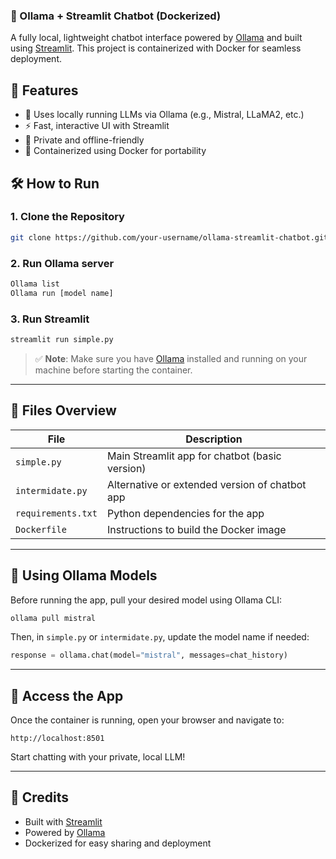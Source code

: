 
### 🧠 Ollama + Streamlit Chatbot (Dockerized)

A fully local, lightweight chatbot interface powered by [Ollama](https://ollama.com) and built using [Streamlit](https://streamlit.io). This project is containerized with Docker for seamless deployment.


## 🚀 Features

- 🧠 Uses locally running LLMs via Ollama (e.g., Mistral, LLaMA2, etc.)
- ⚡ Fast, interactive UI with Streamlit
- 🔐 Private and offline-friendly
- 🐳 Containerized using Docker for portability


## 🛠️ How to Run

### 1. Clone the Repository

```bash
git clone https://github.com/your-username/ollama-streamlit-chatbot.git
```

### 2. Run Ollama server

```bash
Ollama list
Ollama run [model name]
```

### 3. Run Streamlit

```bash
streamlit run simple.py
```

> ✅ **Note**: Make sure you have [Ollama](https://ollama.com/download) installed and running on your machine before starting the container.

---

## 📄 Files Overview

| File             | Description                                  |
|------------------|----------------------------------------------|
| `simple.py`      | Main Streamlit app for chatbot (basic version) |
| `intermidate.py` | Alternative or extended version of chatbot app |
| `requirements.txt` | Python dependencies for the app              |
| `Dockerfile`     | Instructions to build the Docker image       |

---

## 🧪 Using Ollama Models

Before running the app, pull your desired model using Ollama CLI:

```bash
ollama pull mistral
```

Then, in `simple.py` or `intermidate.py`, update the model name if needed:

```python
response = ollama.chat(model="mistral", messages=chat_history)
```

---

## 📍 Access the App

Once the container is running, open your browser and navigate to:

```
http://localhost:8501
```

Start chatting with your private, local LLM!

---

## 🙌 Credits

- Built with [Streamlit](https://streamlit.io)
- Powered by [Ollama](https://ollama.com)
- Dockerized for easy sharing and deployment
```
